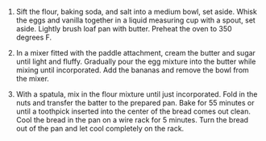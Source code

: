 1. Sift the flour, baking soda, and salt into a medium bowl, set aside. Whisk the eggs and vanilla together in a liquid measuring cup with a spout, set aside. Lightly brush loaf pan with butter. Preheat the oven to 350 degrees F.

2. In a mixer fitted with the paddle attachment, cream the butter and sugar until light and fluffy. Gradually pour the egg mixture into the butter while mixing until incorporated. Add the bananas and remove the bowl from the mixer.

3. With a spatula, mix in the flour mixture until just incorporated. Fold in the nuts and transfer the batter to the prepared pan. Bake for 55 minutes or until a toothpick inserted into the center of the bread comes out clean. Cool the bread in the pan on a wire rack for 5 minutes. Turn the bread out of the pan and let cool completely on the rack.